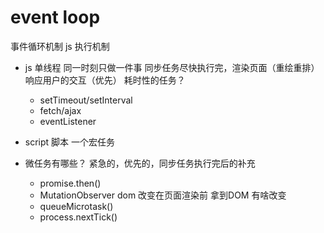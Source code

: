 # event loop
事件循环机制 js 执行机制

- js 单线程
  同一时刻只做一件事
  同步任务尽快执行完，渲染页面（重绘重排） 响应用户的交互（优先）
  耗时性的任务？
  - setTimeout/setInterval
  - fetch/ajax
  - eventListener
- script 脚本
  一个宏任务

- 微任务有哪些？
  紧急的，优先的，同步任务执行完后的补充
  - promise.then()
  - MutationObserver
    dom 改变在页面渲染前 拿到DOM 有啥改变
  - queueMicrotask()
  - process.nextTick()
